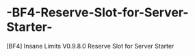 -BF4-Reserve-Slot-for-Server-Starter-
=====================================

[BF4] Insane Limits V0.9.8.0 Reserve Slot for Server Starter 
